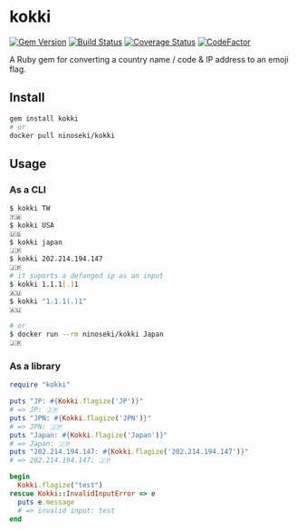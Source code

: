 # kokki

[![Gem Version](https://badge.fury.io/rb/kokki.svg)](https://badge.fury.io/rb/kokki)
[![Build Status](https://travis-ci.org/ninoseki/kokki.svg?branch=master)](https://travis-ci.org/ninoseki/kokki)
[![Coverage Status](https://coveralls.io/repos/github/ninoseki/kokki/badge.svg?branch=master)](https://coveralls.io/github/ninoseki/kokki?branch=master)
[![CodeFactor](https://www.codefactor.io/repository/github/ninoseki/kokki/badge)](https://www.codefactor.io/repository/github/ninoseki/kokki)

A Ruby gem for converting a country name / code & IP address to an emoji flag.

## Install

```bash
gem install kokki
# or
docker pull ninoseki/kokki
```

## Usage

### As a CLI

```bash
$ kokki TW
🇹🇼
$ kokki USA
🇺🇸
$ kokki japan
🇯🇵
$ kokki 202.214.194.147
🇯🇵
# it suports a defanged ip as an input
$ kokki 1.1.1[.]1
🇦🇺
$ kokki "1.1.1(.)1"
🇦🇺

# or
$ docker run --rm ninoseki/kokki Japan
🇯🇵
```

### As a library

```ruby
require "kokki"

puts "JP: #{Kokki.flagize('JP')}"
# => JP: 🇯🇵
puts "JPN: #{Kokki.flagize('JPN')}"
# => JPN: 🇯🇵
puts "Japan: #{Kokki.flagize('Japan')}"
# => Japan: 🇯🇵
puts "202.214.194.147: #{Kokki.flagize('202.214.194.147')}"
# => 202.214.194.147: 🇯🇵

begin
  Kokki.flagize("test")
rescue Kokki::InvalidInputError => e
  puts e.message
  # => invalid input: test
end
```
